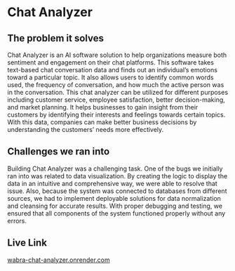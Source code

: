 # Chat Analyzer

## The problem it solves
Chat Analyzer is an AI software solution to help organizations measure both sentiment and engagement on their chat platforms. This software takes text-based chat conversation data and finds out an individual’s emotions toward a particular topic. It also allows users to identify common words used, the frequency of conversation, and how much the active person was in the conversation.
This chat analyzer can be utilized for different purposes including customer service, employee satisfaction, better decision-making, and market planning. It helps businesses to gain insight from their customers by identifying their interests and feelings towards certain topics. With this data, companies can make better business decisions by understanding the customers’ needs more effectively.

## Challenges we ran into
Building Chat Analyzer was a challenging task. One of the bugs we initially ran into was related to data visualization. By creating the logic to display the data in an intuitive and comprehensive way, we were able to resolve that issue. Also, because the system was connected to databases from different sources, we had to implement deployable solutions for data normalization and cleansing for accurate results. With proper debugging and testing, we ensured that all components of the system functioned properly without any errors.

## Live Link
<a href="https://wabra-chat-analyzer.onrender.com">wabra-chat-analyzer.onrender.com</a>
